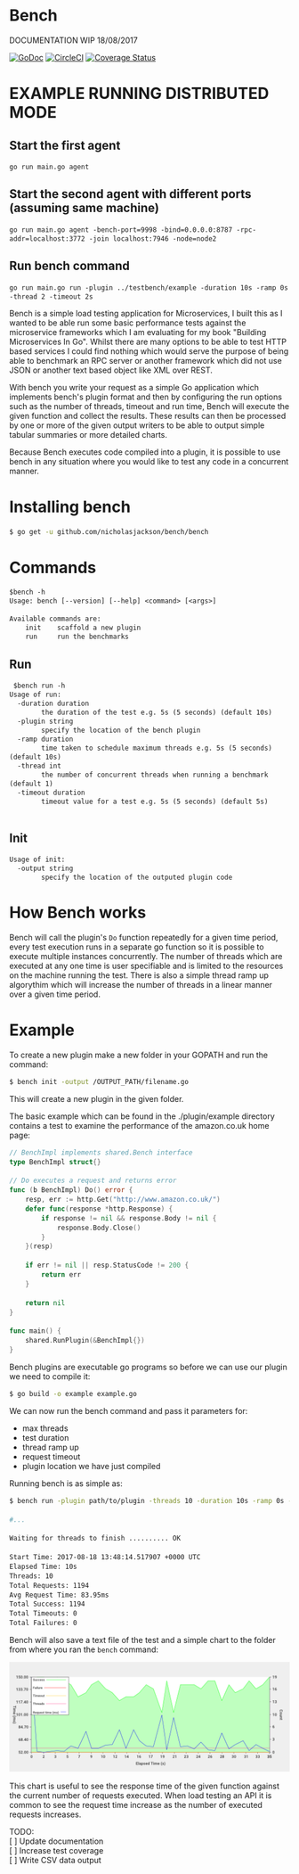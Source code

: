 # Bench
DOCUMENTATION WIP 18/08/2017

[![GoDoc](https://godoc.org/github.com/nicholasjackson/bench?status.svg)](https://godoc.org/github.com/nicholasjackson/bench) 
[![CircleCI](https://circleci.com/gh/nicholasjackson/bench.svg?style=svg)](https://circleci.com/gh/nicholasjackson/bench)
[![Coverage Status](https://coveralls.io/repos/github/nicholasjackson/bench/badge.svg?branch=master)](https://coveralls.io/github/nicholasjackson/bench?branch=master)

# EXAMPLE RUNNING DISTRIBUTED MODE

## Start the first agent
```
go run main.go agent
```

## Start the second agent with different ports (assuming same machine)
```
go run main.go agent -bench-port=9998 -bind=0.0.0.0:8787 -rpc-addr=localhost:3772 -join localhost:7946 -node=node2
```

## Run bench command
```
go run main.go run -plugin ../testbench/example -duration 10s -ramp 0s -thread 2 -timeout 2s
```

Bench is a simple load testing application for Microservices, I built this as I wanted to be able run some basic performance tests against the microservice frameworks which I am evaluating for my book "Building Microservices In Go".  Whilst there are many options to be able to test HTTP based services I could find nothing which would serve the purpose of being able to benchmark an RPC server or another framework which did not use JSON or another text based object like XML over REST.  

With bench you write your request as a simple Go application which implements bench's plugin format and then by configuring the run options such as the number of threads, timeout and run time, Bench will execute the given function and collect the results.  These results can then be processed by one or more of the given output writers to be able to output simple tabular summaries or more detailed charts.

Because Bench executes code compiled into a plugin, it is possible to use bench in any situation where you would like to test any code in a concurrent manner.

# Installing bench
```bash
$ go get -u github.com/nicholasjackson/bench/bench
```

# Commands
```
$bench -h
Usage: bench [--version] [--help] <command> [<args>]

Available commands are:
    init    scaffold a new plugin
    run     run the benchmarks
```

## Run
```
 $bench run -h
Usage of run:
  -duration duration
        the duration of the test e.g. 5s (5 seconds) (default 10s)
  -plugin string
        specify the location of the bench plugin
  -ramp duration
        time taken to schedule maximum threads e.g. 5s (5 seconds) (default 10s)
  -thread int
        the number of concurrent threads when running a benchmark (default 1)
  -timeout duration
        timeout value for a test e.g. 5s (5 seconds) (default 5s)
 
```

## Init
```
Usage of init:
  -output string
        specify the location of the outputed plugin code
```

# How Bench works
Bench will call the plugin's `Do` function repeatedly for a given time period, every test execution runs in a separate go function so it is possible to execute multiple instances concurrently.  The number of threads which are executed at any one time is user specifiable and is limited to the resources on the machine running the test.  There is also a simple thread ramp up algorythim which will increase the number of threads in a linear manner over a given time period.  

# Example
To create a new plugin make a new folder in your GOPATH and run the command:
```bash
$ bench init -output /OUTPUT_PATH/filename.go
```

This will create a new plugin in the given folder.

The basic example which can be found in the ./plugin/example directory contains a test to examine the performance of the amazon.co.uk home page:
```go
// BenchImpl implements shared.Bench interface
type BenchImpl struct{}

// Do executes a request and returns error
func (b BenchImpl) Do() error {
	resp, err := http.Get("http://www.amazon.co.uk/")
	defer func(response *http.Response) {
		if response != nil && response.Body != nil {
			response.Body.Close()
		}
	}(resp)

	if err != nil || resp.StatusCode != 200 {
		return err
	}

	return nil
}

func main() {
	shared.RunPlugin(&BenchImpl{})
}
```

Bench plugins are executable go programs so before we can use our plugin we need to compile it:
```bash
$ go build -o example example.go
```

We can now run the bench command and pass it parameters for:
* max threads
* test duration
* thread ramp up
* request timeout
* plugin location we have just compiled

Running bench is as simple as:
```bash
$ bench run -plugin path/to/plugin -threads 10 -duration 10s -ramp 0s -timeout 5s

#...

Waiting for threads to finish .......... OK

Start Time: 2017-08-18 13:48:14.517907 +0000 UTC
Elapsed Time: 10s
Threads: 10
Total Requests: 1194
Avg Request Time: 83.95ms
Total Success: 1194
Total Timeouts: 0
Total Failures: 0
```

Bench will also save a text file of the test and a simple chart to the folder from where you ran the `bench` command:

![](https://raw.githubusercontent.com/nicholasjackson/bench/master/example/output.png)

This chart is useful to see the response time of the given function against the current number of requests executed.  When load testing an API it is common to see the request time increase as the number of executed requests increases.

TODO:  
[ ] Update documentation  
[ ] Increase test coverage  
[ ] Write CSV data output  
